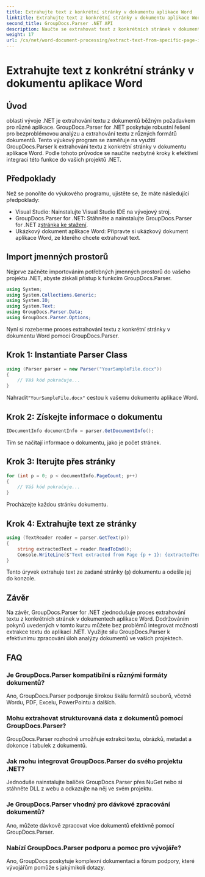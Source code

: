 ```yaml
---
title: Extrahujte text z konkrétní stránky v dokumentu aplikace Word
linktitle: Extrahujte text z konkrétní stránky v dokumentu aplikace Word
second_title: GroupDocs.Parser .NET API
description: Naučte se extrahovat text z konkrétních stránek v dokumentech Word pomocí GroupDocs.Parser for .NET. Integrujte do svého .NET možnosti extrakce textu.
weight: 17
url: /cs/net/word-document-processing/extract-text-from-specific-page-in-word-document/
---
```


# Extrahujte text z konkrétní stránky v dokumentu aplikace Word

## Úvod
oblasti vývoje .NET je extrahování textu z dokumentů běžným požadavkem pro různé aplikace. GroupDocs.Parser for .NET poskytuje robustní řešení pro bezproblémovou analýzu a extrahování textu z různých formátů dokumentů. Tento výukový program se zaměřuje na využití GroupDocs.Parser k extrahování textu z konkrétní stránky v dokumentu aplikace Word. Podle tohoto průvodce se naučíte nezbytné kroky k efektivní integraci této funkce do vašich projektů .NET.
## Předpoklady
Než se ponoříte do výukového programu, ujistěte se, že máte následující předpoklady:
- Visual Studio: Nainstalujte Visual Studio IDE na vývojový stroj.
-  GroupDocs.Parser for .NET: Stáhněte a nainstalujte GroupDocs.Parser for .NET z[stránka ke stažení](https://releases.groupdocs.com/parser/net/).
- Ukázkový dokument aplikace Word: Připravte si ukázkový dokument aplikace Word, ze kterého chcete extrahovat text.

## Import jmenných prostorů
Nejprve začněte importováním potřebných jmenných prostorů do vašeho projektu .NET, abyste získali přístup k funkcím GroupDocs.Parser.
```csharp
using System;
using System.Collections.Generic;
using System.IO;
using System.Text;
using GroupDocs.Parser.Data;
using GroupDocs.Parser.Options;
```

Nyní si rozeberme proces extrahování textu z konkrétní stránky v dokumentu Word pomocí GroupDocs.Parser.
## Krok 1: Instantiate Parser Class
```csharp
using (Parser parser = new Parser("YourSampleFile.docx"))
{
    // Váš kód pokračuje...
}
```
 Nahradit`"YourSampleFile.docx"` cestou k vašemu dokumentu aplikace Word.
## Krok 2: Získejte informace o dokumentu
```csharp
IDocumentInfo documentInfo = parser.GetDocumentInfo();
```
Tím se načítají informace o dokumentu, jako je počet stránek.
## Krok 3: Iterujte přes stránky
```csharp
for (int p = 0; p < documentInfo.PageCount; p++)
{
    // Váš kód pokračuje...
}
```
Procházejte každou stránku dokumentu.
## Krok 4: Extrahujte text ze stránky
```csharp
using (TextReader reader = parser.GetText(p))
{
    string extractedText = reader.ReadToEnd();
    Console.WriteLine($"Text extracted from Page {p + 1}: {extractedText}");
}
```
Tento úryvek extrahuje text ze zadané stránky (`p`) dokumentu a odešle jej do konzole.

## Závěr
Na závěr, GroupDocs.Parser for .NET zjednodušuje proces extrahování textu z konkrétních stránek v dokumentech aplikace Word. Dodržováním pokynů uvedených v tomto kurzu můžete bez problémů integrovat možnosti extrakce textu do aplikací .NET. Využijte sílu GroupDocs.Parser k efektivnímu zpracování úloh analýzy dokumentů ve vašich projektech.

## FAQ
### Je GroupDocs.Parser kompatibilní s různými formáty dokumentů?
Ano, GroupDocs.Parser podporuje širokou škálu formátů souborů, včetně Wordu, PDF, Excelu, PowerPointu a dalších.
### Mohu extrahovat strukturovaná data z dokumentů pomocí GroupDocs.Parser?
GroupDocs.Parser rozhodně umožňuje extrakci textu, obrázků, metadat a dokonce i tabulek z dokumentů.
### Jak mohu integrovat GroupDocs.Parser do svého projektu .NET?
Jednoduše nainstalujte balíček GroupDocs.Parser přes NuGet nebo si stáhněte DLL z webu a odkazujte na něj ve svém projektu.
### Je GroupDocs.Parser vhodný pro dávkové zpracování dokumentů?
Ano, můžete dávkově zpracovat více dokumentů efektivně pomocí GroupDocs.Parser.
### Nabízí GroupDocs.Parser podporu a pomoc pro vývojáře?
Ano, GroupDocs poskytuje komplexní dokumentaci a fórum podpory, které vývojářům pomůže s jakýmikoli dotazy.